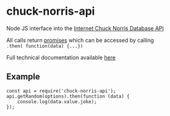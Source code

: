 # chuck-norris-api
Node JS interface into the [Internet Chuck Norris Database API][api-url]

All calls return [promises][promises-url] which can be accessed by calling  
`.then( function(data) {...})`  

Full technical documentation available [here][docs-url]

## Example
```
const api = require('chuck-norris-api');
api.getRandom(options).then(function (data) {
    console.log(data.value.joke);
});
```
[api-url]: http://www.ICNDb.com/api/
[docs-url]: http://www.phil-simmons.com/chuck-api-docs/
[promises-url]: https://www.npmjs.com/package/promise
